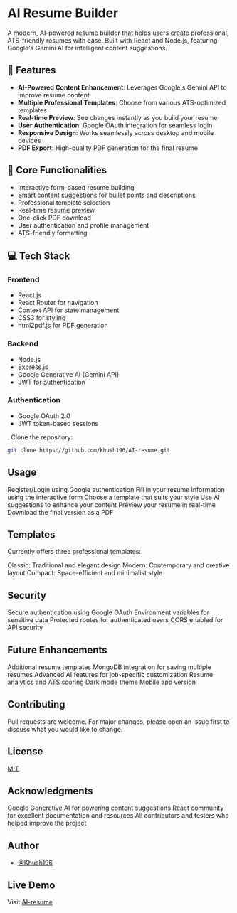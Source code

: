 # AI Resume Builder

A modern, AI-powered resume builder that helps users create professional, ATS-friendly resumes with ease. Built with React and Node.js, featuring Google's Gemini AI for intelligent content suggestions.

## 🌟 Features

- **AI-Powered Content Enhancement**: Leverages Google's Gemini API to improve resume content
- **Multiple Professional Templates**: Choose from various ATS-optimized templates
- **Real-time Preview**: See changes instantly as you build your resume
- **User Authentication**: Google OAuth integration for seamless login
- **Responsive Design**: Works seamlessly across desktop and mobile devices
- **PDF Export**: High-quality PDF generation for the final resume

## 🚀 Core Functionalities

- Interactive form-based resume building
- Smart content suggestions for bullet points and descriptions
- Professional template selection
- Real-time resume preview
- One-click PDF download
- User authentication and profile management
- ATS-friendly formatting

## 💻 Tech Stack

### Frontend
- React.js
- React Router for navigation
- Context API for state management
- CSS3 for styling
- html2pdf.js for PDF generation

### Backend
- Node.js
- Express.js
- Google Generative AI (Gemini API)
- JWT for authentication

### Authentication
- Google OAuth 2.0
- JWT token-based sessions

. Clone the repository:
```bash
git clone https://github.com/khush196/AI-resume.git
```


## Usage

Register/Login using Google authentication
Fill in your resume information using the interactive form
Choose a template that suits your style
Use AI suggestions to enhance your content
Preview your resume in real-time
Download the final version as a PDF

## Templates

Currently offers three professional templates:

Classic: Traditional and elegant design
Modern: Contemporary and creative layout
Compact: Space-efficient and minimalist style


## Security

Secure authentication using Google OAuth
Environment variables for sensitive data
Protected routes for authenticated users
CORS enabled for API security


## Future Enhancements

Additional resume templates
MongoDB integration for saving multiple resumes
Advanced AI features for job-specific customization
Resume analytics and ATS scoring
Dark mode theme
Mobile app version

## Contributing

Pull requests are welcome. For major changes, please open an issue first to discuss what you would like to change.

## License

[MIT](https://choosealicense.com/licenses/mit/)

## Acknowledgments

Google Generative AI for powering content suggestions
React community for excellent documentation and resources
All contributors and testers who helped improve the project


## Author

- [@Khush196](https://github.com/khush196)

## Live Demo

Visit [AI-resume](https://khush196.github.io/AI-resume/)



